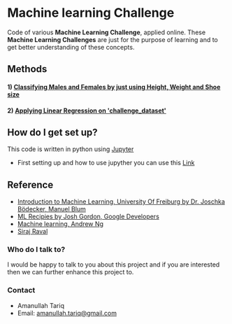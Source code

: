 # Machine learning Challenge
Code of various **Machine Learning Challenge**, applied online. These **Machine Learning Challenges** are just for the purpose of learning and to get better understanding of these concepts.  

## Methods
#### 1) [Classifying Males and Females by just using Height, Weight and Shoe size](https://github.com/amanullahtariq/MLAlgorithm/tree/master/Challenge/GenderClassification)
#### 2) [Applying Linear Regression  on 'challenge_dataset'](https://github.com/amanullahtariq/MLAlgorithm/tree/master/Challenge/LinearRegression)

## How do I get set up? ##
This code is written in python using [Jupyter](http://jupyter.org/install.html)
* First setting up and  how to use jupyther you can use this [Link](https://www.youtube.com/watch?v=IsXXlYVBt1M)

## Reference ##
* [Introduction to Machine Learning, University Of Freiburg by Dr. Joschka Bödecker, Manuel Blum](http://ml.informatik.uni-freiburg.de/teaching/ss15/ml)
* [ML Recipies by Josh Gordon, Google Developers](https://www.youtube.com/watch?v=cKxRvEZd3Mw)
* [Machine learning, Andrew Ng](https://www.coursera.org/learn/machine-learning)
* [Siraj Raval](https://www.youtube.com/channel/UCWN3xxRkmTPmbKwht9FuE5A)



### Who do I talk to? ###
I would be happy to talk to you about this project and if you are interested then we can further enhance this project to.

### Contact ##
* Amanullah Tariq 
* Email: amanullah.tariq@gmail.com
